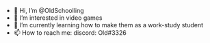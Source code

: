 - 👋 Hi, I’m @OldSchoolling
- 👀 I’m interested in video games
- 🌱 I’m currently learning how to make them as a work-study student
- 📫 How to reach me: discord: Old#3326

<!---
OldSchoolling/OldSchoolling is a ✨ special ✨ repository because its `README.md` (this file) appears on your GitHub profile.
You can click the Preview link to take a look at your changes.
--->
